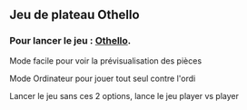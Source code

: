 ## Jeu de plateau Othello

### Pour lancer le jeu :  [Othello](https://joflamme88.github.io/Joflamme-othello.github.io/).

Mode facile pour voir la prévisualisation des pièces

Mode Ordinateur pour jouer tout seul contre l'ordi

Lancer le jeu sans ces 2 options, lance le jeu player vs player
